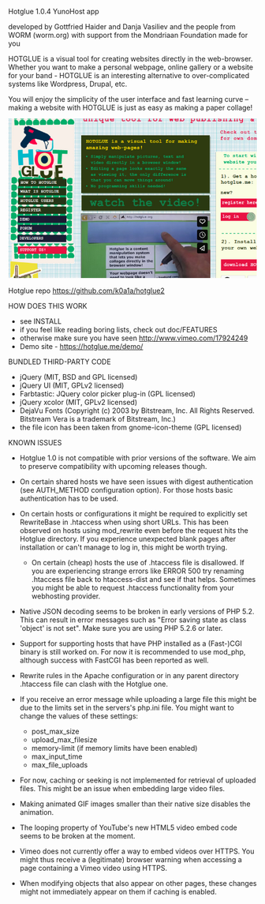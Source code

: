 Hotglue 1.0.4 YunoHost app

developed by Gottfried Haider and Danja Vasiliev
and the people from WORM (worm.org)
with support from the Mondriaan Foundation
made for you

HOTGLUE is a visual tool for creating websites directly in the web-browser. Whether you want to make a personal webpage, online gallery or a website for your band - HOTGLUE is an interesting alternative to over-complicated systems like Wordpress, Drupal, etc.

You will enjoy the simplicity of the user interface and fast learning curve – making a website with HOTGLUE is just as easy as making a paper collage!

![Screenshot of Example app](./doc/screenshots/example.jpg)

Hotglue repo https://github.com/k0a1a/hotglue2

HOW DOES THIS WORK

  * see INSTALL
  * if you feel like reading boring lists, check out doc/FEATURES
  * otherwise make sure you have seen http://www.vimeo.com/17924249
  * Demo site - https://hotglue.me/demo/


BUNDLED THIRD-PARTY CODE

  * jQuery (MIT, BSD and GPL licensed)
  * jQuery UI (MIT, GPLv2 licensed)
  * Farbtastic: JQuery color picker plug-in (GPL licensed)
  * jQuery xcolor (MIT, GPLv2 licensed)
  * DejaVu Fonts (Copyright (c) 2003 by Bitstream, Inc. All Rights Reserved. Bitstream Vera is a trademark of Bitstream, Inc.)
  * the file icon has been taken from gnome-icon-theme (GPL licensed)


KNOWN ISSUES

  * Hotglue 1.0 is not compatible with prior versions of the software. We aim 
    to preserve compatibility with upcoming releases though.

  * On certain shared hosts we have seen issues with digest authentication (see AUTH_METHOD configuration option). For those hosts basic authentication has to be used.

  * On certain hosts or configurations it might be required to explicitly set RewriteBase in .htaccess when using short URLs. This has been observed on hosts using mod_rewrite even before the request hits the Hotglue directory. If you experience unexpected blank pages after installation or can't manage to log in, this might be worth trying.

	* On certain (cheap) hosts the use of .htaccess file is disallowed. If you are experiencing strange errors like ERROR 500 try renaming .htaccess file back to htaccess-dist and see if that helps. Sometimes you might be able to request .htaccess functionality from your webhosting provider. 
  
  * Native JSON decoding seems to be broken in early versions of PHP 5.2. This can result in error messages such as "Error saving state as class 'object' is not set". Make sure you are using PHP 5.2.6 or later.

  * Support for supporting hosts that have PHP installed as a (Fast-)CGI binary is still worked on. For now it is recommended to use mod_php, although success with FastCGI has been reported as well.

  * Rewrite rules in the Apache configuration or in any parent directory .htaccess file can clash with the Hotglue one.

  * If you receive an error message while uploading a large file this 
    might  be due to the limits set in the servers's php.ini file.
    You might want to change the values of these settings:
    - post_max_size
    - upload_max_filesize
    - memory-limit (if memory limits have been enabled)
    - max_input_time
    - max_file_uploads

  * For now, caching or seeking is not implemented for retrieval of uploaded files. 
    This might be an issue when embedding large video files.

  * Making animated GIF images smaller than their native size disables the animation.

  * The looping property of YouTube's new HTML5 video embed code seems to be broken at the moment.

  * Vimeo does not currently offer a way to embed videos over HTTPS. You might thus receive a (legitimate) browser warning when accessing a page containing a Vimeo video using HTTPS.

  * When modifying objects that also appear on other pages, these changes might not immediately appear on them if caching is enabled.

